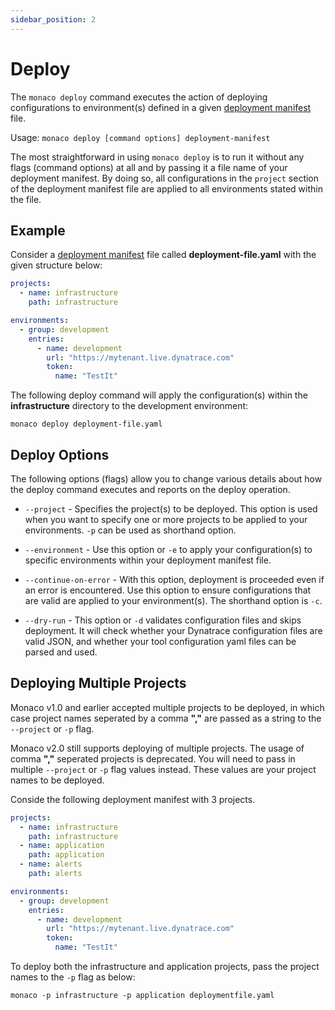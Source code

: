 ```yaml
---
sidebar_position: 2
---
```


# Deploy

The `monaco deploy` command executes the action of deploying configurations to environment(s) defined in a given [deployment manifest](/configuration/configuration.md#deployment-manifest) file.

Usage: `monaco deploy [command options] deployment-manifest`

The most straightforward in using  `monaco deploy` is to run it without any flags (command options) at all and by passing it a file name of your deployment manifest. By doing so, all configurations in the `project` section of the deployment manifest file are applied to all environments stated within the file.

## Example

Consider a [deployment manifest](/configuration/configuration.md#deployment-manifest) file called **deployment-file.yaml** with the given structure below:

```yaml
projects:
  - name: infrastructure
    path: infrastructure

environments:
  - group: development
    entries:
      - name: development
        url: "https://mytenant.live.dynatrace.com"
        token:
          name: "TestIt"
```

The following deploy command will apply the configuration(s) within the **infrastructure** directory to the development environment:

```shell
monaco deploy deployment-file.yaml
```

## Deploy Options

The following options (flags) allow you to change various details about how the deploy command executes and reports on the deploy operation.

- `--project` - Specifies the project(s) to be deployed. This option is used when you want to specify one or more projects to be applied to your environments. `-p` can be used as shorthand option.

- `--environment` - Use this option or `-e` to apply your configuration(s) to specific environments within your deployment manifest file.

- `--continue-on-error` - With this option, deployment is proceeded even if an error is encountered. Use this option to ensure configurations that are valid are applied to your environment(s). The shorthand option is `-c`.

- `--dry-run` - This option or `-d` validates configuration files and skips deployment. It will check whether your Dynatrace configuration files are valid JSON, and whether your tool configuration yaml files can be parsed and used.

## Deploying Multiple Projects

Monaco v1.0 and earlier accepted multiple projects to be deployed, in which case project names seperated by a  comma **","** are passed as a string to the `--project` or `-p` flag.

Monaco v2.0 still supports deploying of multiple projects. The usage of comma **","** seperated projects is deprecated. You will need to pass in multiple `--project` or `-p` flag values instead. These values are your project names to be deployed.

Conside the following deployment manifest with 3 projects.

```yaml
projects:
  - name: infrastructure
    path: infrastructure
  - name: application
    path: application
  - name: alerts
    path: alerts

environments:
  - group: development
    entries:
      - name: development
        url: "https://mytenant.live.dynatrace.com"
        token:
          name: "TestIt"
```

To deploy both the infrastructure and application projects, pass the project names to the `-p` flag as below:
  
```shell
monaco -p infrastructure -p application deploymentfile.yaml
```
